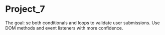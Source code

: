 # Project_7
The goal: se both conditionals and loops to validate user submissions. Use DOM methods and event listeners with more confidence.
